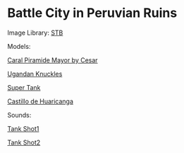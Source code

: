 # Battle City in Peruvian Ruins

Image Library:
[STB](https://github.com/nothings/stb)



Models:

[Caral Piramide Mayor by Cesar](https://3dwarehouse.sketchup.com/model/c3f303a329f195dfe5fb8e03d34ffe6e/Piramide-Mayor-Caral)

[Ugandan Knuckles](https://tidiestflyer.deviantart.com/art/The-Knuckles-meme-as-a-3d-model-704695335)

[Super Tank](https://3dwarehouse.sketchup.com/model/97e3c13942b1fc6e94f6eb5426119534/Super-tank)

[Castillo de Huaricanga](https://3dwarehouse.sketchup.com/model/2c059bb43542cebd26db8e0caa5f63eb/Sitio-Arqueologico-Castillo-de-Huaricanga)

Sounds:

[Tank Shot1](https://freesound.org/people/qubodup/sounds/168707/)

[Tank Shot2](https://freesound.org/people/qubodup/sounds/182429/)